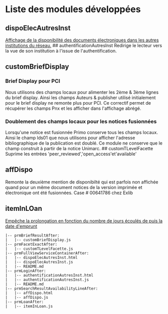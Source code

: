# Liste des modules développées
## dispoElecAutresInst
[Affichage de la disponibilité des documents électroniques dans les autres institutions du réseau.](prmFullViewServiceContainerAfter/README.md)
## authentificationAutresInst
Redirige le lecteur vers la vue de son institution à l'issue de l'authentification.
## customBriefDisplay
### Brief Display pour PCI
Nous utilisons des champs locaux pour alimenter les 2ème & 3ème lignes du brief display. Ainsi les champs Auteurs & publisher utilisé initialement pour le brief display ne remonte plus pour PCI. Ce correctif permet de récupérer les champs Pnx et les afficher dans l'affichage abrégé.
### Doublement des champs locaux pour les notices fusionnées
Lorsqu'une notice est fusionnée Primo conserve tous les champs locaux. Ainsi le champ lds01 que nous utilisons pour afficher l'adresse bibliographique de la publication est doublé. Ce module ne conserve que le champ construit à partir de la notice Unimarc.
## customTLevelFacette
Suprime les entrées 'peer_reviewed','open_access'et'available'
## affDispo
Remonte la deuxième mention de disponibilté qui est parfois non affichée quand pour un même document notices de la version imprimée et électronique ont été fusionnées. Case # 00641786 chez Exlib
## itemInLOan
[Empêche la prolongation en fonction du nombre de jours écoulés de puis la date d'emprunt](prmLoanAfter/README.md)
 
```
|-- prmBriefResultAfter:
|   |-- customBriefDisplay.js
|-- prmFacetExactAfter:
|   |-- customTLevelFacette.js
|-- prmFullViewServiceContainerAfter:
|   |-- dispoElecAutresInst.html
|   |-- dispoElecAutresInst.js
|   |-- README.md
|-- prmLoginAfter:
|   |-- authentificationAutresInst.html
|   |-- authentificationAutresInst.js
|   |-- README.md
|-- prmSearchResultAvailabilityLineAfter:
|   |-- affDispo.html
|   |-- affDispo.js
|-- prmLoanAfter:
|   |-- itemInLoan.js
```